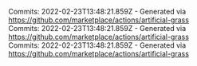 Commits: 2022-02-23T13:48:21.859Z - Generated via https://github.com/marketplace/actions/artificial-grass
<br>
Commits: 2022-02-23T13:48:21.859Z - Generated via https://github.com/marketplace/actions/artificial-grass
<br>
Commits: 2022-02-23T13:48:21.859Z - Generated via https://github.com/marketplace/actions/artificial-grass
<br>
